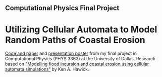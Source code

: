 ## Computational Physics Final Project
# Utilizing Cellular Automata to Model Random Paths of Coastal Erosion 

[Code and paper](https://github.com/cskipworth/comp-phys-erosion/blob/main/Comp-Phys-Final-Project-Cellular-Automata-Erosion-CSkipworth.ipynb) and [presentation poster](https://github.com/cskipworth/comp-phys-erosion/blob/main/PHYS-3363-Comp%20Phys-Final-Report-Coastal-Erosion-CSkipworth.pptx) from my final project in Computational Physics (PHYS 3363) at the University of Dallas. Research based on ["Modelling flood incursion and coastal erosion using cellular automata simulations"](https://www.researchgate.net/publication/287274420_Modelling_Flood_Incursion_and_Coastal_Erosion_using_Cellular_Automata_Simulations) by Ken A. Hawick.
